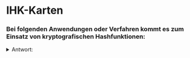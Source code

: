 # IHK-Karten

### Bei folgenden Anwendungen oder Verfahren kommt es zum Einsatz von kryptografischen Hashfunktionen:

<details>
  <summary>Antwort:</summary>
  
Bei folgenden Anwendungen Oder Verfahren kommt es zum Einsatz von kryptografischen
Hashfunktionen:
- Integritätsprüfungen
- Erzeugung von Prüfsummen
- Erzeugung von Sitzungsschlüsseln
- Generatoren für EinmaI-Passwörter
- Verfahren zur Authentifizierung mit digitalen Signaturen
- Speichern von Passwörtern
  
</details>
